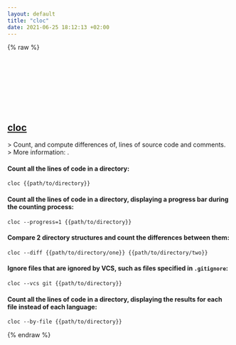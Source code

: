 ```yaml
---
layout: default
title: "cloc"
date: 2021-06-25 18:12:13 +02:00
---
```

{% raw %}
<h2 id="cloc">
  <a href="/en/common/cloc.html">cloc</a> <a href="#cloc"><svg class="icon">
    <use href="/assets/images/unicode_sprite.svg#link" />
  </svg></a>
</h2>
> Count, and compute differences of, lines of source code and comments.
> More information: <https://github.com/AlDanial/cloc>.

#### Count all the lines of code in a directory:
```shell
cloc {{path/to/directory}}
```
#### Count all the lines of code in a directory, displaying a progress bar during the counting process:
```shell
cloc --progress=1 {{path/to/directory}}
```
#### Compare 2 directory structures and count the differences between them:
```shell
cloc --diff {{path/to/directory/one}} {{path/to/directory/two}}
```
#### Ignore files that are ignored by VCS, such as files specified in `.gitignore`:
```shell
cloc --vcs git {{path/to/directory}}
```
#### Count all the lines of code in a directory, displaying the results for each file instead of each language:
```shell
cloc --by-file {{path/to/directory}}
```
{% endraw %}